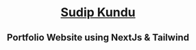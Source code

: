 <div align="center">

# [Sudip Kundu](https://www.sudipkundu.com)

## Portfolio Website using NextJs & Tailwind

</div>
